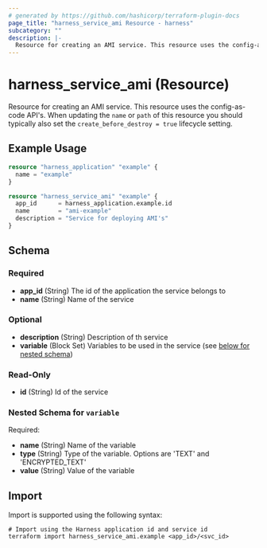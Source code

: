 ```yaml
---
# generated by https://github.com/hashicorp/terraform-plugin-docs
page_title: "harness_service_ami Resource - harness"
subcategory: ""
description: |-
  Resource for creating an AMI service. This resource uses the config-as-code API's. When updating the name or path of this resource you should typically also set the create_before_destroy = true lifecycle setting.
---
```


# harness_service_ami (Resource)

Resource for creating an AMI service. This resource uses the config-as-code API's. When updating the `name` or `path` of this resource you should typically also set the `create_before_destroy = true` lifecycle setting.

## Example Usage

```terraform
resource "harness_application" "example" {
  name = "example"
}

resource "harness_service_ami" "example" {
  app_id      = harness_application.example.id
  name        = "ami-example"
  description = "Service for deploying AMI's"
}
```

<!-- schema generated by tfplugindocs -->
## Schema

### Required

- **app_id** (String) The id of the application the service belongs to
- **name** (String) Name of the service

### Optional

- **description** (String) Description of th service
- **variable** (Block Set) Variables to be used in the service (see [below for nested schema](#nestedblock--variable))

### Read-Only

- **id** (String) Id of the service

<a id="nestedblock--variable"></a>
### Nested Schema for `variable`

Required:

- **name** (String) Name of the variable
- **type** (String) Type of the variable. Options are 'TEXT' and 'ENCRYPTED_TEXT'
- **value** (String) Value of the variable

## Import

Import is supported using the following syntax:

```shell
# Import using the Harness application id and service id
terraform import harness_service_ami.example <app_id>/<svc_id>
```
